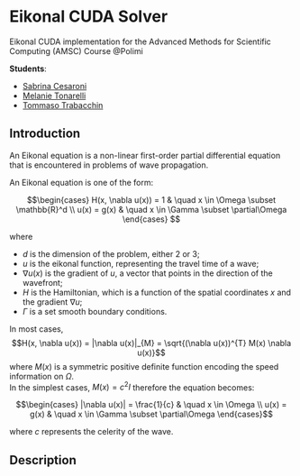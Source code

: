 # Eikonal CUDA Solver
Eikonal CUDA implementation for the Advanced Methods for Scientific Computing (AMSC) Course @Polimi

**Students**:
- [Sabrina Cesaroni](https://github.com/SabrinaCesaroni)
- [Melanie Tonarelli](https://github.com/melanie-t27)
- [Tommaso Trabacchin](https://github.com/tommasotrabacchinpolimi) 

## Introduction
An Eikonal equation is a non-linear first-order partial differential equation 
that is encountered in problems of wave propagation. <br>

An Eikonal equation is one of the form:

$$\begin{cases} 
H(x, \nabla u(x)) = 1 & \quad x \in \Omega \subset \mathbb{R}^d \\  
u(x) = g(x) & \quad x \in \Gamma \subset \partial\Omega 
\end{cases} $$

where 
- $d$ is the dimension of the problem, either 2 or 3;
- $u$ is the eikonal function, representing the travel time of a wave;
- $\nabla u(x)$ is the gradient of $u$, a vector that points in the direction of the wavefront;
- $H$ is the Hamiltonian, which is a function of the spatial coordinates $x$ and the gradient $\nabla u$;
- $\Gamma$ is a set smooth boundary conditions.

In most cases, 
$$H(x, \nabla u(x)) = |\nabla u(x)|_{M} = \sqrt{(\nabla u(x))^{T} M(x) \nabla u(x)}$$
where $M(x)$ is a symmetric positive definite function encoding the speed information on $\Omega$. <br> 
In the simplest cases, $M(x) = c^2 I$ therefore the equation becomes:

$$\begin{cases}
|\nabla u(x)| = \frac{1}{c} & \quad x \in \Omega \\  
u(x) = g(x) & \quad x \in \Gamma \subset \partial\Omega
\end{cases}$$

where $c$ represents the celerity of the wave.

## Description
